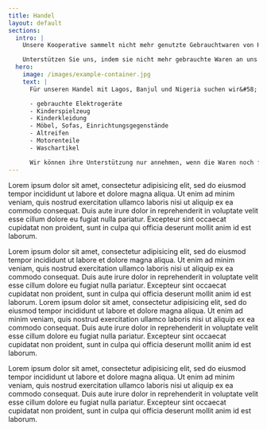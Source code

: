 ```yaml
---
title: Handel
layout: default
sections:
  intro: |
    Unsere Kooperative sammelt nicht mehr genutzte Gebrauchtwaren von Hamburger Bürger_innen und verschickt sie nach Lagos (Nigeria), Banjul (Gambia) oder Tema (Ghana). Dort werden die noch funktionsfähigen Waren verkauft und weiter verwendet.

    Unterstützen Sie uns, indem sie nicht mehr gebrauchte Waren an uns weiter geben. Wir holen Sie kostenlos bei Ihnen zu Hause ab!
  hero:
    image: /images/example-container.jpg
    text: |
      Für unseren Handel mit Lagos, Banjul und Nigeria suchen wir&#58;

      - gebrauchte Elektrogeräte
      - Kinderspielzeug
      - Kinderkleidung
      - Möbel, Sofas, Einrichtungsgegenstände
      - Altreifen
      - Motorenteile
      - Waschartikel

      Wir können ihre Unterstützung nur annehmen, wenn die Waren noch funktionsfähig, oder – im Falle von Verbrauchswaren – original verpackt sind.
---
```


Lorem ipsum dolor sit amet, consectetur adipisicing elit, sed do eiusmod tempor incididunt ut labore et dolore magna aliqua. Ut enim ad minim veniam, quis nostrud exercitation ullamco laboris nisi ut aliquip ex ea commodo consequat. Duis aute irure dolor in reprehenderit in voluptate velit esse cillum dolore eu fugiat nulla pariatur. Excepteur sint occaecat cupidatat non proident, sunt in culpa qui officia deserunt mollit anim id est laborum.

Lorem ipsum dolor sit amet, consectetur adipisicing elit, sed do eiusmod tempor incididunt ut labore et dolore magna aliqua. Ut enim ad minim veniam, quis nostrud exercitation ullamco laboris nisi ut aliquip ex ea commodo consequat. Duis aute irure dolor in reprehenderit in voluptate velit esse cillum dolore eu fugiat nulla pariatur. Excepteur sint occaecat cupidatat non proident, sunt in culpa qui officia deserunt mollit anim id est laborum. Lorem ipsum dolor sit amet, consectetur adipisicing elit, sed do eiusmod tempor incididunt ut labore et dolore magna aliqua. Ut enim ad minim veniam, quis nostrud exercitation ullamco laboris nisi ut aliquip ex ea commodo consequat. Duis aute irure dolor in reprehenderit in voluptate velit esse cillum dolore eu fugiat nulla pariatur. Excepteur sint occaecat cupidatat non proident, sunt in culpa qui officia deserunt mollit anim id est laborum.

Lorem ipsum dolor sit amet, consectetur adipisicing elit, sed do eiusmod tempor incididunt ut labore et dolore magna aliqua. Ut enim ad minim veniam, quis nostrud exercitation ullamco laboris nisi ut aliquip ex ea commodo consequat. Duis aute irure dolor in reprehenderit in voluptate velit esse cillum dolore eu fugiat nulla pariatur. Excepteur sint occaecat cupidatat non proident, sunt in culpa qui officia deserunt mollit anim id est laborum.
